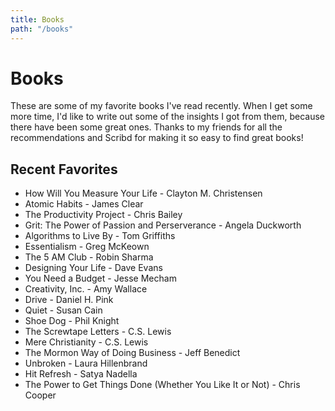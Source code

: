 ```yaml
---
title: Books
path: "/books"
---
```


# Books

These are some of my favorite books I've read recently. When I get some more time, I'd like to write out some of the insights I got from them, because there have been some great ones. Thanks to my friends for all the recommendations and Scribd for making it so easy to find great books!

## Recent Favorites
- How Will You Measure Your Life - Clayton M. Christensen
- Atomic Habits - James Clear
- The Productivity Project - Chris Bailey
- Grit: The Power of Passion and Perserverance - Angela Duckworth
- Algorithms to Live By - Tom Griffiths
- Essentialism - Greg McKeown
- The 5 AM Club - Robin Sharma
- Designing Your Life - Dave Evans
- You Need a Budget - Jesse Mecham
- Creativity, Inc. - Amy Wallace
- Drive - Daniel H. Pink
- Quiet - Susan Cain
- Shoe Dog - Phil Knight
- The Screwtape Letters - C.S. Lewis
- Mere Christianity - C.S. Lewis
- The Mormon Way of Doing Business - Jeff Benedict
- Unbroken - Laura Hillenbrand
- Hit Refresh - Satya Nadella
- The Power to Get Things Done (Whether You Like It or Not) - Chris Cooper

